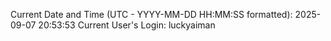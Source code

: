 Current Date and Time (UTC - YYYY-MM-DD HH:MM:SS formatted): 2025-09-07 20:53:53
Current User's Login: luckyaiman
